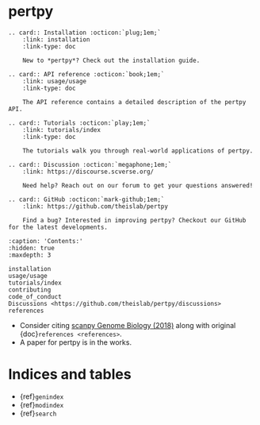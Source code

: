 # pertpy

```{eval-rst}
.. card:: Installation :octicon:`plug;1em;`
    :link: installation
    :link-type: doc

    New to *pertpy*? Check out the installation guide.
```

```{eval-rst}
.. card:: API reference :octicon:`book;1em;`
    :link: usage/usage
    :link-type: doc

    The API reference contains a detailed description of the pertpy API.
```

```{eval-rst}
.. card:: Tutorials :octicon:`play;1em;`
    :link: tutorials/index
    :link-type: doc

    The tutorials walk you through real-world applications of pertpy.
```

```{eval-rst}
.. card:: Discussion :octicon:`megaphone;1em;`
    :link: https://discourse.scverse.org/

    Need help? Reach out on our forum to get your questions answered!

```

```{eval-rst}
.. card:: GitHub :octicon:`mark-github;1em;`
    :link: https://github.com/theislab/pertpy

    Find a bug? Interested in improving pertpy? Checkout our GitHub for the latest developments.

```

```{toctree}
:caption: 'Contents:'
:hidden: true
:maxdepth: 3

installation
usage/usage
tutorials/index
contributing
code_of_conduct
Discussions <https://github.com/theislab/pertpy/discussions>
references
```

-   Consider citing [scanpy Genome Biology (2018)] along with original {doc}`references <references>`.
-   A paper for pertpy is in the works.

# Indices and tables

-   {ref}`genindex`
-   {ref}`modindex`
-   {ref}`search`

[scanpy genome biology (2018)]: https://doi.org/10.1186/s13059-017-1382-0
